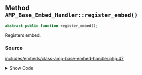 ## Method `AMP_Base_Embed_Handler::register_embed()`

```php
abstract public function register_embed();
```

Registers embed.

### Source

[includes/embeds/class-amp-base-embed-handler.php:47](https://github.com/ampproject/amp-wp/blob/develop/includes/embeds/class-amp-base-embed-handler.php#L47)

<details>
<summary>Show Code</summary>

```php
abstract public function register_embed();
```

</details>
